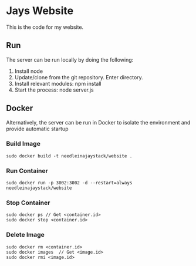 # Jays Website

This is the code for my website.

## Run

The server can be run locally by doing the following:

1. Install node
2. Update/clone from the git repository. Enter directory.
3. Install relevant modules: npm install
4. Start the process: node server.js

## Docker

Alternatively, the server can be run in Docker to isolate the environment and provide automatic startup

### Build Image
    sudo docker build -t needleinajaystack/website .

### Run Container
    sudo docker run -p 3002:3002 -d --restart=always needleinajaystack/website

### Stop Container
    sudo docker ps // Get <container.id>
    sudo docker stop <container.id>

### Delete Image
    sudo docker rm <container.id>
    sudo docker images  // Get <image.id>
    sudo docker rmi <image.id>

